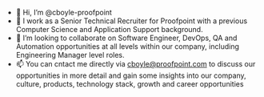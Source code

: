 - 👋 Hi, I’m @cboyle-proofpoint
- 👀 I work as a Senior Technical Recruiter for Proofpoint with a previous Computer Science and Application Support background.
- 💞️ I’m looking to collaborate on Software Engineer, DevOps, QA and Automation opportunities at all levels within our company, including Engineering Manager level roles.
- 📫 You can cntact me directly via cboyle@proofpoint.com to discuss our opportunities in more detail and gain some insights into our company, culture, products, technology stack, growth and career opportunities

<!---
cboyle-proofpoint/cboyle-proofpoint is a ✨ special ✨ repository because its `README.md` (this file) appears on your GitHub profile.
You can click the Preview link to take a look at your changes.
--->
